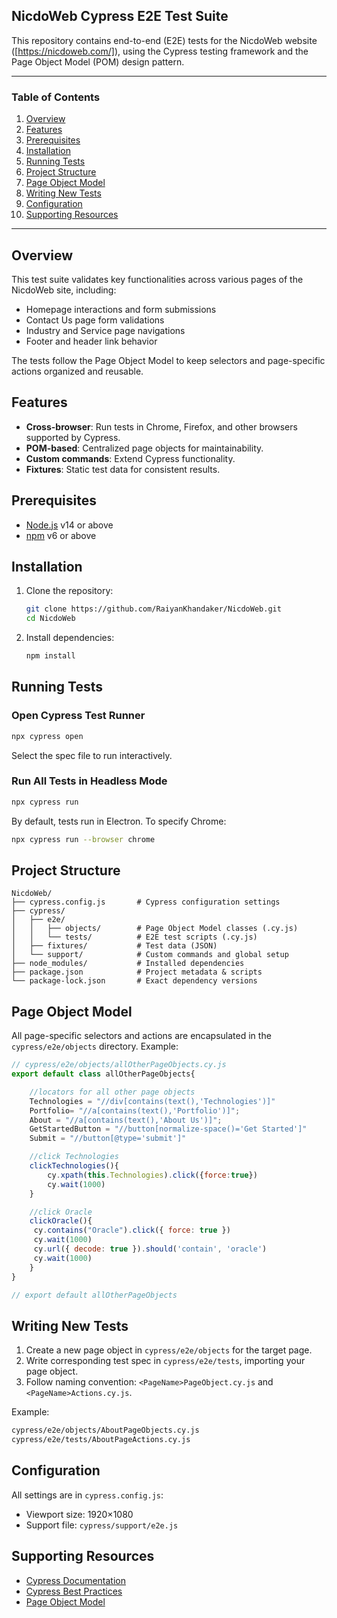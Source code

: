 ## NicdoWeb Cypress E2E Test Suite

This repository contains end-to-end (E2E) tests for the NicdoWeb website ([https://nicdoweb.com/]), using the Cypress testing framework and the Page Object Model (POM) design pattern.

---

### Table of Contents

1. [Overview](#overview)
2. [Features](#features)
3. [Prerequisites](#prerequisites)
4. [Installation](#installation)
5. [Running Tests](#running-tests)
6. [Project Structure](#project-structure)
7. [Page Object Model](#page-object-model)
8. [Writing New Tests](#writing-new-tests)
9. [Configuration](#configuration)
10. [Supporting Resources](#supporting-resources)

---

## Overview

This test suite validates key functionalities across various pages of the NicdoWeb site, including:

* Homepage interactions and form submissions
* Contact Us page form validations
* Industry and Service page navigations
* Footer and header link behavior

The tests follow the Page Object Model to keep selectors and page-specific actions organized and reusable.

## Features

* **Cross-browser**: Run tests in Chrome, Firefox, and other browsers supported by Cypress.
* **POM-based**: Centralized page objects for maintainability.
* **Custom commands**: Extend Cypress functionality.
* **Fixtures**: Static test data for consistent results.

## Prerequisites

* [Node.js](https://nodejs.org/) v14 or above
* [npm](https://www.npmjs.com/) v6 or above

## Installation

1. Clone the repository:

   ```bash
   git clone https://github.com/RaiyanKhandaker/NicdoWeb.git
   cd NicdoWeb
   ```
2. Install dependencies:

   ```bash
   npm install
   ```

## Running Tests

### Open Cypress Test Runner

```bash
npx cypress open
```

Select the spec file to run interactively.

### Run All Tests in Headless Mode

```bash
npx cypress run
```

By default, tests run in Electron. To specify Chrome:

```bash
npx cypress run --browser chrome
```

## Project Structure

```
NicdoWeb/
├── cypress.config.js       # Cypress configuration settings
├── cypress/
│   ├── e2e/
│   │   ├── objects/        # Page Object Model classes (.cy.js)
│   │   └── tests/          # E2E test scripts (.cy.js)
│   ├── fixtures/           # Test data (JSON)
│   └── support/            # Custom commands and global setup
├── node_modules/           # Installed dependencies
├── package.json            # Project metadata & scripts
└── package-lock.json       # Exact dependency versions
```

## Page Object Model

All page-specific selectors and actions are encapsulated in the `cypress/e2e/objects` directory. Example:

```js
// cypress/e2e/objects/allOtherPageObjects.cy.js
export default class allOtherPageObjects{

    //locators for all other page objects
    Technologies = "//div[contains(text(),'Technologies')]"
    Portfolio= "//a[contains(text(),'Portfolio')]";
    About = "//a[contains(text(),'About Us')]";
    GetStartedButton = "//button[normalize-space()='Get Started']"
    Submit = "//button[@type='submit']"

    //click Technologies
    clickTechnologies(){
        cy.xpath(this.Technologies).click({force:true})
        cy.wait(1000)
    }

    //click Oracle
    clickOracle(){
     cy.contains("Oracle").click({ force: true })
     cy.wait(1000)
     cy.url({ decode: true }).should('contain', 'oracle')
     cy.wait(1000)
    }
}

// export default allOtherPageObjects
```

## Writing New Tests

1. Create a new page object in `cypress/e2e/objects` for the target page.
2. Write corresponding test spec in `cypress/e2e/tests`, importing your page object.
3. Follow naming convention: `<PageName>PageObject.cy.js` and `<PageName>Actions.cy.js`.

Example:

```bash
cypress/e2e/objects/AboutPageObjects.cy.js
cypress/e2e/tests/AboutPageActions.cy.js
```

## Configuration

All settings are in `cypress.config.js`:

* Viewport size: 1920×1080
* Support file: `cypress/support/e2e.js`


## Supporting Resources

* [Cypress Documentation](https://docs.cypress.io)
* [Cypress Best Practices](https://docs.cypress.io/guides/references/best-practices)
* [Page Object Model](https://martinfowler.com/bliki/PageObject.html)
